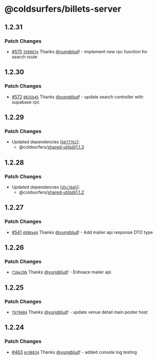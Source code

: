 # @coldsurfers/billets-server

## 1.2.31

### Patch Changes

- [#575](https://github.com/coldsurfers/surfers-root/pull/575) [`350067e`](https://github.com/coldsurfers/surfers-root/commit/350067ebf86a320e8d3a1e5d0223ee4a4f9759af) Thanks [@yungblud](https://github.com/yungblud)! - implement new rpc function for search route

## 1.2.30

### Patch Changes

- [#572](https://github.com/coldsurfers/surfers-root/pull/572) [`8825b45`](https://github.com/coldsurfers/surfers-root/commit/8825b45c352b95227e7c9fe6c2d826872da175d7) Thanks [@yungblud](https://github.com/yungblud)! - update search controller with supabase rpc

## 1.2.29

### Patch Changes

- Updated dependencies [[`b677761`](https://github.com/coldsurfers/surfers-root/commit/b67776103d8e893fbf4f5aa9a1a78ea0daf74b59)]:
  - @coldsurfers/shared-utils@1.1.3

## 1.2.28

### Patch Changes

- Updated dependencies [[`d5c7645`](https://github.com/coldsurfers/surfers-root/commit/d5c7645d71ae509ebfe1dfcbe90ee600cbbc57b0)]:
  - @coldsurfers/shared-utils@1.1.2

## 1.2.27

### Patch Changes

- [#541](https://github.com/coldsurfers/surfers-root/pull/541) [`4998a44`](https://github.com/coldsurfers/surfers-root/commit/4998a44a60f63292f4eb392eded7b8df08fb039f) Thanks [@yungblud](https://github.com/yungblud)! - Add mailer api response DTO type

## 1.2.26

### Patch Changes

- [`f16e29b`](https://github.com/coldsurfers/surfers-root/commit/f16e29b4ab101971d661f11da5fd706226fcd272) Thanks [@yungblud](https://github.com/yungblud)! - Enhnace mailer api

## 1.2.25

### Patch Changes

- [`fb79684`](https://github.com/coldsurfers/surfers-root/commit/fb796844245b1020cc8168880eb7589582df4622) Thanks [@yungblud](https://github.com/yungblud)! - update venue detail main poster host

## 1.2.24

### Patch Changes

- [#463](https://github.com/coldsurfers/surfers-root/pull/463) [`4c98834`](https://github.com/coldsurfers/surfers-root/commit/4c988346e425f093b650c866087e796a87a4007d) Thanks [@yungblud](https://github.com/yungblud)! - added console log testing

